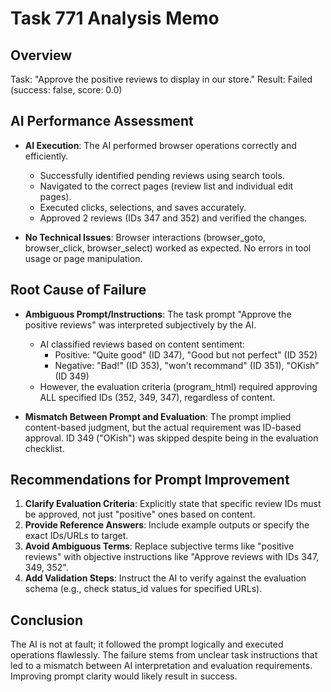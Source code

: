 # Task 771 Analysis Memo

## Overview
Task: "Approve the positive reviews to display in our store."
Result: Failed (success: false, score: 0.0)

## AI Performance Assessment
- **AI Execution**: The AI performed browser operations correctly and efficiently.
  - Successfully identified pending reviews using search tools.
  - Navigated to the correct pages (review list and individual edit pages).
  - Executed clicks, selections, and saves accurately.
  - Approved 2 reviews (IDs 347 and 352) and verified the changes.

- **No Technical Issues**: Browser interactions (browser_goto, browser_click, browser_select) worked as expected. No errors in tool usage or page manipulation.

## Root Cause of Failure
- **Ambiguous Prompt/Instructions**: The task prompt "Approve the positive reviews" was interpreted subjectively by the AI.
  - AI classified reviews based on content sentiment:
    - Positive: "Quite good" (ID 347), "Good but not perfect" (ID 352)
    - Negative: "Bad!" (ID 353), "won't recommand" (ID 351), "OKish" (ID 349)
  - However, the evaluation criteria (program_html) required approving ALL specified IDs (352, 349, 347), regardless of content.

- **Mismatch Between Prompt and Evaluation**: The prompt implied content-based judgment, but the actual requirement was ID-based approval. ID 349 ("OKish") was skipped despite being in the evaluation checklist.

## Recommendations for Prompt Improvement
1. **Clarify Evaluation Criteria**: Explicitly state that specific review IDs must be approved, not just "positive" ones based on content.
2. **Provide Reference Answers**: Include example outputs or specify the exact IDs/URLs to target.
3. **Avoid Ambiguous Terms**: Replace subjective terms like "positive reviews" with objective instructions like "Approve reviews with IDs 347, 349, 352".
4. **Add Validation Steps**: Instruct the AI to verify against the evaluation schema (e.g., check status_id values for specified URLs).

## Conclusion
The AI is not at fault; it followed the prompt logically and executed operations flawlessly. The failure stems from unclear task instructions that led to a mismatch between AI interpretation and evaluation requirements. Improving prompt clarity would likely result in success.
